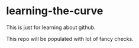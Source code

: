 # learning-the-curve
This is just for learning about github.

This repo will be populated with lot of fancy checks.
